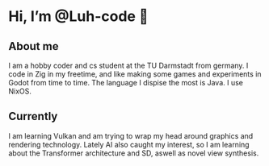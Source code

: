 # Hi, I’m @Luh-code 👋
## About me
I am a hobby coder and cs student at the TU Darmstadt from germany.
I code in Zig in my freetime, and like making some games and experiments in Godot from time to time.
The language I dispise the most is Java.
I use NixOS.
## Currently
I am learning Vulkan and am trying to wrap my head around graphics and rendering technology.
Lately AI also caught my interest, so I am learning about the Transformer architecture and SD, aswell as novel view synthesis.

<!---
Luh-code/Luh-code is a ✨ special ✨ repository because its `README.md` (this file) appears on your GitHub profile.
You can click the Preview link to take a look at your changes.
--->

